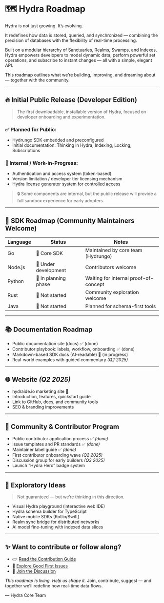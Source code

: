 # 🗺️ Hydra Roadmap

Hydra is not just growing. It’s evolving.

It redefines how data is stored, queried, and synchronized — combining the precision of databases with the flexibility of real-time processing.

Built on a modular hierarchy of Sanctuaries, Realms, Swamps, and Indexes, Hydra empowers developers to model dynamic data, perform powerful set operations, and subscribe to instant changes — all with a simple, elegant API.

This roadmap outlines what we’re building, improving, and dreaming about — together with the community.

---

## 🔥 Initial Public Release (Developer Edition)

> The first downloadable, installable version of Hydra, focused on developer onboarding and experimentation.

### ✅ Planned for Public:

- Hydrungo SDK embedded and preconfigured
- Initial documentation: Thinking in Hydra, Indexing, Locking, Subscriptions

### 🔐 Internal / Work-in-Progress:

- Authentication and access system (token-based)
- Version limitation / developer tier licensing mechanism
- Hydra license generator system for controlled access

> 🔒 Some components are internal, but the public release will provide a full sandbox experience for early adopters.

---

## 🧠 SDK Roadmap (Community Maintainers Welcome)

| Language | Status               | Notes                                 |
| -------- | -------------------- | ------------------------------------- |
| Go       | 🔄 Core SDK          | Maintained by core team (Hydrungo)    |
| Node.js  | 🔧 Under development | Contributors welcome                  |
| Python   | 🧠 In planning phase | Waiting for internal proof-of-concept |
| Rust     | 🧠 Not started       | Community exploration welcome         |
| Java     | 🧠 Not started       | Planned for schema-first tools        |

---

## 📚 Documentation Roadmap

- Public documentation site (docs) ✅ (done)
- Contributor playbook: labels, workflow, onboarding ✅ (done)
- Markdown-based SDK docs (AI-readable) 🔄 (in progress)
- Real-world examples with guided commentary *(Q2 2025)*

---

## 🌐 Website *(Q2 2025)*

- hydraide.io  marketing site 🔄
- Introduction, features, quickstart guide
- Link to GitHub, docs, and community tools
- SEO & branding improvements

---

## 💬 Community & Contributor Program

- Public contributor application process ✅ *(done)*
- Issue templates and PR standards ✅ *(done)*
- Maintainer label guide ✅ *(done)*
- First contributor onboarding wave *(Q2 2025)*
- Discussion group for early builders *(Q3 2025)*
- Launch “Hydra Hero” badge system

---

## 🌌 Exploratory Ideas

> Not guaranteed — but we’re thinking in this direction.

- Visual Hydra playground (interactive web IDE)
- Hydra schema builder for TypeScript
- Native mobile SDKs (Kotlin/Swift)
- Realm sync bridge for distributed networks
- AI model fine-tuning with indexed data slices

---

## ✨ Want to contribute or follow along?

- 👉 [Read the Contribution Guide](./CONTRIBUTING.md)
- 🐛 [Explore Good First Issues](https://github.com/hydraide/hydraide/issues?q=is%3Aissue+label%3A%22good+first+issue%22)
- 💬 [Join the Discussion](https://github.com/hydraide/hydraide/discussions)

*This roadmap is living. Help us shape it.*
Join, contribute, suggest — and together we’ll redefine how real-time data flows.

— Hydra Core Team

